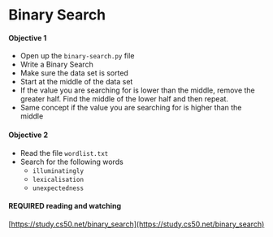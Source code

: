 # Binary Search

#### Objective 1

* Open up the `binary-search.py` file
* Write a Binary Search
* Make sure the data set is sorted
* Start at the middle of the data set
* If the value you are searching for is lower than the middle, remove the greater half. Find the middle of the lower half and then repeat.
* Same concept if the value you are searching for is higher than the middle


#### Objective 2

* Read the file `wordlist.txt` 
* Search for the following words
	* `illuminatingly`
	* `lexicalisation`
	* `unexpectedness`
	
#### REQUIRED reading and watching
[https://study.cs50.net/binary_search](https://study.cs50.net/binary_search)
